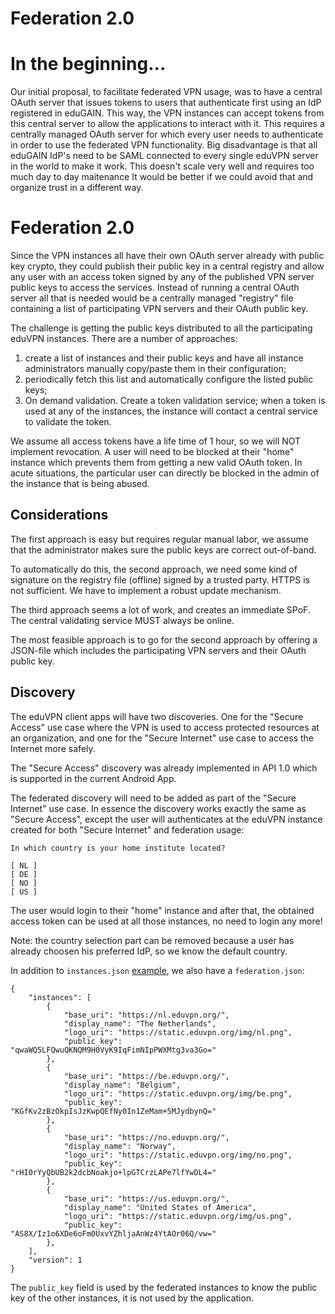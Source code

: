 # Federation 2.0

# In the beginning...
Our initial proposal, to facilitate federated VPN usage, was to have a central OAuth server that issues tokens to 
users that authenticate first using an IdP registered in eduGAIN. This way, the 
VPN instances can accept tokens from this central server to allow the 
applications to interact with it. This requires a centrally managed OAuth 
server for which every user needs to authenticate in order to use the federated VPN functionality.
Big disadvantage is that all eduGAIN IdP's need to be SAML connected to every single eduVPN server in the world to make it work. This doesn't scale very well and requires too much day to day maitenance It would be better if we
could avoid that and organize trust in a different way.

# Federation 2.0
Since the VPN instances all have their own OAuth server already with public 
key crypto, they could publish their public key in a central registry and 
allow any user with an access token signed by any of the published VPN server 
public keys to access the services. Instead of running a central OAuth server 
all that is needed would be a centrally managed "registry" file containing a 
list of participating VPN servers and their OAuth public key.

The challenge is getting the public keys distributed to all the participating
eduVPN instances. There are a number of approaches:

1. create a list of instances and their public keys and have all instance 
   administrators manually copy/paste them in their configuration;
2. periodically fetch this list and automatically configure the listed public 
   keys;
3. On demand validation. Create a token validation service; when a token is used at any of the 
   instances, the instance will contact a central service to validate the 
   token.

We assume all access tokens have a life time of 1 hour, so we will NOT 
implement revocation. A user will need to be blocked at their "home" instance
which prevents them from getting a new valid OAuth token. In acute situations,
the particular user can directly be blocked in the admin of the instance that
is being abused.

## Considerations

The first approach is easy but requires regular manual labor, we assume that the administrator makes sure the 
public keys are correct out-of-band.

To automatically do this, the second approach, we need some kind of signature 
on the registry file (offline) signed by a trusted party. HTTPS is not 
sufficient. We have to implement a robust update mechanism.

The third approach seems a lot of work, and creates an immediate SPoF. The 
central validating service MUST always be online.

The most feasible approach is to go for the second approach by offering a JSON-file which includes the participating VPN servers and their OAuth public key.

## Discovery

The eduVPN client apps will have two discoveries. One for the "Secure Access" use case
where the VPN is used to access protected resources at an organization, and one
for the "Secure Internet" use case to access the Internet more safely.

The "Secure Access" discovery was already implemented in API 1.0 which is supported in the current Android App. 

The federated discovery will need to be added as part of the "Secure Internet" use case. In essence the discovery 
works exactly the same as "Secure Access", except the user will authenticates at the eduVPN instance created for both "Secure Internet" and federation usage:

    In which country is your home institute located?
  
    [ NL ]
    [ DE ]
    [ NO ]
    [ US ]

The user would login to their "home" instance and after that, the obtained 
access token can be used at all those instances, no need to login any more!

Note: the country selection part can be removed because a user has already choosen his preferred IdP, so we know the default country.

In addition to `instances.json` 
[example](https://static.eduvpn.nl/instances.json), we also have a 
`federation.json`:

    {
        "instances": [
            {
                "base_uri": "https://nl.eduvpn.org/",
                "display_name": "The Netherlands",
                "logo_uri": "https://static.eduvpn.org/img/nl.png",
                "public_key": "qwaWQ5LFQwuQKNQM9H0VyK9IqFimNIpPWXMtg3va3Go="
            },
            {
                "base_uri": "https://be.eduvpn.org/",
                "display_name": "Belgium",
                "logo_uri": "https://static.eduvpn.org/img/be.png",
                "public_key": "KGfKv2zBzOkpIsJzKwpQEfNy0In1ZeMam+5MJydbynQ="
            },
            {
                "base_uri": "https://no.eduvpn.org/",
                "display_name": "Norway",
                "logo_uri": "https://static.eduvpn.org/img/no.png",
                "public_key": "rHI0rYyQbUB2k2dcbNoakjo+lpGTCrzLAPe7lfYwDL4="
            },
            {
                "base_uri": "https://us.eduvpn.org/",
                "display_name": "United States of America",
                "logo_uri": "https://static.eduvpn.org/img/us.png",
                "public_key": "AS8X/Iz1o6XDe6oFm0UxvYZhljaAnWz4YtAOr06Q/vw="
            },
        ],
        "version": 1
    }

The `public_key` field is used by the federated instances to know the public
key of the other instances, it is not used by the application.
